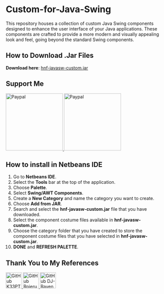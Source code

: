# Custom-for-Java-Swing

This repository houses a collection of custom Java Swing components designed to enhance the user interface of your Java applications. These components are crafted to provide a more modern and visually appealing look and feel, going beyond the standard Swing components.

## How to Download .Jar Files

**Download here**: [hnf-javasw-custom.jar](https://github.com/Hnf77/Custom-for-Java-Swing/raw/master/dist/hnf-javasw-custom.jar)

## Support Me

 <a href="https://paypal.me/hanif1230?country.x=ID&locale.x=id_ID" target="_blank">
    <img src="https://user-images.githubusercontent.com/42001064/196043185-ebd61195-44ee-480f-9b76-f5eb7cfcaf55.png" alt="Paypal" width="180"/>
 </a>
 <a href="https://www.buymeacoffee.com/hnf77" target="_blank">
    <img src="https://cdn.buymeacoffee.com/buttons/v2/arial-yellow.png" alt="Paypal" width="180"/>
 </a>

 
## How to install in Netbeans IDE

1. Go to **Netbeans IDE**.
2. Select the **Tools** bar at the top of the application.
3. Choose **Palette**.
4. Select **Swing/AWT Components**.
5. Create a **New Category** and name the category you want to create.
6. Choose **Add from JAR**.
7. Search and select the **hnf-javasw-custom.jar** file that you have downloaded.
8. Select the component costume files available in **hnf-javasw-custom.jar**.
9. Choose the category folder that you have created to store the component costume files that you have selected in **hnf-javasw-custom.jar**.
10. **DONE** and **REFRESH PALETTE**.

## Thank You to My References

<div class="images-source">
  <a href="https://github.com/k33ptoo" target="_blank">
    <img src="https://avatars.githubusercontent.com/u/6637970?v=4" alt="GitHub K33PTOO" width="50" height="50"/>
  </a>
  
  <a href="https://github.com/RojeruSan" target="_blank">
    <img src="https://avatars.githubusercontent.com/u/31359486?v=4" alt="GitHub Rojerusan" width="50" height="50"/>
  </a>
  
  <a href="https://github.com/DJ-Raven" target="_blank">
    <img src="https://avatars.githubusercontent.com/u/58245926?v=4" alt="GitHub DJ-Raven" width="50" height="50"/>
  </a>
</div>
